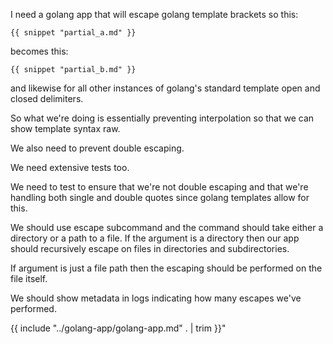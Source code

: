 I need a golang app that will escape golang template brackets so this:
```
{{ snippet "partial_a.md" }}
```

becomes this:
```
{{ snippet "partial_b.md" }}
```

and likewise for all other instances of golang's standard template open and closed delimiters.

So what we're doing is essentially preventing interpolation so that we can show template syntax raw.

We also need to prevent double escaping.

We need extensive tests too.

We need to test to ensure that we're not double escaping and that we're handling both single and double quotes since golang templates allow for this.

We should use escape subcommand and the command should take either a directory or a path to a file.  If the argument is a directory then our app should recursively escape on files in directories and subdirectories.

If argument is just a file path then the escaping should be performed on the file itself.

We should show metadata in logs indicating how many escapes we've performed.

{{ include "../golang-app/golang-app.md" . | trim }}"
